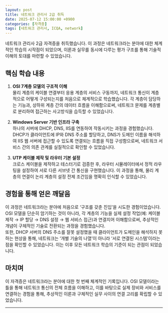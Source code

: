 ```yaml
---
layout: post
title: 네트워크 관리사 2급 취득
date: 2025-07-12 15:00:00 +0900
categories: [자격증]
tags: [네트워크 관리사, ICQA, network]
---
```

네트워크 관리사 2급 자격증을 취득했습니다. 이 과정은 네트워크라는 분야에 대한 체계적인 학습의 시작점이 되었으며, 이론과 실무를 동시에 다루는 평가 구조를 통해 기술적 이해의 토대를 마련할 수 있었습니다.

## 핵심 학습 내용

1.  **OSI 7계층 모델의 구조적 이해**  
    물리 계층의 케이블 연결부터 응용 계층의 서비스 구동까지, 네트워크 통신이 계층적으로 어떻게 구성되는지를 처음으로 체계적으로 학습했습니다. 각 계층이 담당하는 기능과, 상하위 계층 간의 데이터 흐름을 이해함으로써, 네트워크 문제를 계층별로 분리하여 접근하는 사고방식을 습득할 수 있었습니다.

2.  **Windows Server 기반 인프라 구축**  
    하나의 서버에 DHCP, DNS, IIS를 연동하여 작동시키는 과정을 경험했습니다. DHCP가 클라이언트에 IP와 DNS 주소를 할당하고, DNS가 도메인 이름을 해석하여 IIS 웹 서버에 접근할 수 있도록 연결되는 흐름을 직접 구성함으로써, 네트워크 서비스 간의 의존 관계를 실질적으로 확인할 수 있었습니다.

3.  **UTP 케이블 제작 및 라우터 기본 설정**  
    크로스 케이블을 제작하고 테스터기로 검증한 후, 라우터 시뮬레이터에서 정적 라우팅을 설정하여 서로 다른 서브넷 간 통신을 구현했습니다. 이 과정을 통해, 물리 계층의 연결이 논리 계층의 설정 전제 조건임을 명확히 인식할 수 있었습니다.

## 경험을 통해 얻은 깨달음

이 과정은 네트워크라는 분야에 처음으로 ‘구조를 갖춘 진입’을 시도한 경험이었습니다. OSI 모델을 단순히 암기하는 것이 아니라, 각 계층의 기능을 실제 설정 작업(예: 케이블 제작 → IP 할당 → DNS 설정 → 웹 서비스 접근)과 연결지어 이해함으로써, 추상적인 개념이 구체적인 기술로 전환되는 과정을 경험했습니다.  
또한, DHCP 서버의 DNS 주소를 잘못 설정했을 때 클라이언트가 도메인을 해석하지 못하는 현상을 통해, 네트워크는 ‘개별 기술의 나열’이 아니라 ‘서로 연결된 시스템’이라는 점을 확인할 수 있었습니다. 이는 이후 모든 네트워크 학습의 기준이 되는 관점이 되었습니다.

## 마치며

이 자격증은 네트워크라는 분야에 대한 첫 번째 체계적인 기록입니다. OSI 모델이라는 틀을 통해 네트워크 통신의 전체 흐름을 이해하고, 이를 바탕으로 실제 장비와 서비스를 연결하는 경험을 통해, 추상적인 이론과 구체적인 실무 사이의 연결 고리를 확립할 수 있었습니다.

<hr class="short-rule">

